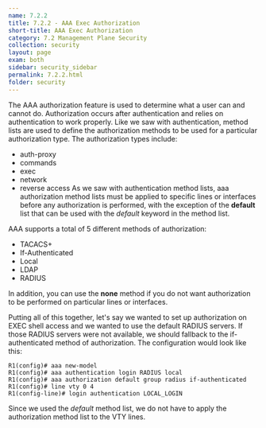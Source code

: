 ```yaml
---
name: 7.2.2
title: 7.2.2 - AAA Exec Authorization
short-title: AAA Exec Authorization
category: 7.2 Management Plane Security
collection: security
layout: page
exam: both
sidebar: security_sidebar
permalink: 7.2.2.html
folder: security
---
```

The AAA authorization feature is used to determine what a user can and cannot do. Authorization occurs after authentication and relies on authentication to work properly. Like we saw with authentication, method lists are used to define the authorization methods to be used for a particular authorization type. The authorization types include:
- auth-proxy
- commands
- exec
- network
- reverse access
As we saw with authentication method lists, aaa authorization method lists must be applied to specific lines or interfaces before any authorization is performed, with the exception of the **default** list that can be used with the *default* keyword in the method list.

AAA supports a total of 5 different methods of authorization:
- TACACS+
- If-Authenticated
- Local
- LDAP
- RADIUS

In addition, you can use the **none** method if you do not want authorization to be performed on particular lines or interfaces.

Putting all of this together, let's say we wanted to set up authorization on EXEC shell access and we wanted to use the default RADIUS servers. If those RADIUS servers were not available, we should fallback to the if-authenticated method of authorization. The configuration would look like this:
```
R1(config)# aaa new-model
R1(config)# aaa authentication login RADIUS local
R1(config)# aaa authorization default group radius if-authenticated
R1(config)# line vty 0 4
R1(config-line)# login authentication LOCAL_LOGIN
```
Since we used the *default* method list, we do not have to apply the authorization method list to the VTY lines.